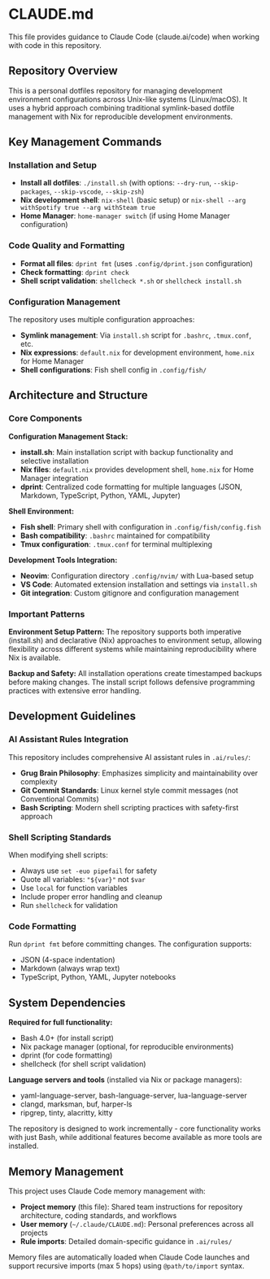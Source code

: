 # CLAUDE.md

This file provides guidance to Claude Code (claude.ai/code) when working with
code in this repository.

## Repository Overview

This is a personal dotfiles repository for managing development environment
configurations across Unix-like systems (Linux/macOS). It uses a hybrid approach
combining traditional symlink-based dotfile management with Nix for reproducible
development environments.

## Key Management Commands

### Installation and Setup

- **Install all dotfiles**: `./install.sh` (with options: `--dry-run`,
  `--skip-packages`, `--skip-vscode`, `--skip-zsh`)
- **Nix development shell**: `nix-shell` (basic setup) or
  `nix-shell --arg withSpotify true --arg withSteam true`
- **Home Manager**: `home-manager switch` (if using Home Manager configuration)

### Code Quality and Formatting

- **Format all files**: `dprint fmt` (uses `.config/dprint.json` configuration)
- **Check formatting**: `dprint check`
- **Shell script validation**: `shellcheck *.sh` or `shellcheck install.sh`

### Configuration Management

The repository uses multiple configuration approaches:

- **Symlink management**: Via `install.sh` script for `.bashrc`, `.tmux.conf`,
  etc.
- **Nix expressions**: `default.nix` for development environment, `home.nix` for
  Home Manager
- **Shell configurations**: Fish shell config in `.config/fish/`

## Architecture and Structure

### Core Components

**Configuration Management Stack:**

- **install.sh**: Main installation script with backup functionality and
  selective installation
- **Nix files**: `default.nix` provides development shell, `home.nix` for Home
  Manager integration
- **dprint**: Centralized code formatting for multiple languages (JSON,
  Markdown, TypeScript, Python, YAML, Jupyter)

**Shell Environment:**

- **Fish shell**: Primary shell with configuration in `.config/fish/config.fish`
- **Bash compatibility**: `.bashrc` maintained for compatibility
- **Tmux configuration**: `.tmux.conf` for terminal multiplexing

**Development Tools Integration:**

- **Neovim**: Configuration directory `.config/nvim/` with Lua-based setup
- **VS Code**: Automated extension installation and settings via `install.sh`
- **Git integration**: Custom gitignore and configuration management

### Important Patterns

**Environment Setup Pattern:** The repository supports both imperative
(install.sh) and declarative (Nix) approaches to environment setup, allowing
flexibility across different systems while maintaining reproducibility where Nix
is available.

**Backup and Safety:** All installation operations create timestamped backups
before making changes. The install script follows defensive programming
practices with extensive error handling.

## Development Guidelines

### AI Assistant Rules Integration

This repository includes comprehensive AI assistant rules in `.ai/rules/`:

- **Grug Brain Philosophy**: Emphasizes simplicity and maintainability over
  complexity
- **Git Commit Standards**: Linux kernel style commit messages (not Conventional
  Commits)
- **Bash Scripting**: Modern shell scripting practices with safety-first
  approach

### Shell Scripting Standards

When modifying shell scripts:

- Always use `set -euo pipefail` for safety
- Quote all variables: `"${var}"` not `$var`
- Use `local` for function variables
- Include proper error handling and cleanup
- Run `shellcheck` for validation

### Code Formatting

Run `dprint fmt` before committing changes. The configuration supports:

- JSON (4-space indentation)
- Markdown (always wrap text)
- TypeScript, Python, YAML, Jupyter notebooks

## System Dependencies

**Required for full functionality:**

- Bash 4.0+ (for install script)
- Nix package manager (optional, for reproducible environments)
- dprint (for code formatting)
- shellcheck (for shell script validation)

**Language servers and tools** (installed via Nix or package managers):

- yaml-language-server, bash-language-server, lua-language-server
- clangd, marksman, buf, harper-ls
- ripgrep, tinty, alacritty, kitty

The repository is designed to work incrementally - core functionality works with
just Bash, while additional features become available as more tools are
installed.

## Memory Management

This project uses Claude Code memory management with:

- **Project memory** (this file): Shared team instructions for repository
  architecture, coding standards, and workflows
- **User memory** (`~/.claude/CLAUDE.md`): Personal preferences across all
  projects
- **Rule imports**: Detailed domain-specific guidance in `.ai/rules/`

Memory files are automatically loaded when Claude Code launches and support
recursive imports (max 5 hops) using `@path/to/import` syntax.
